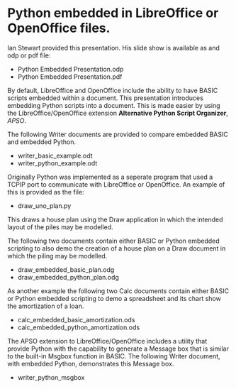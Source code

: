 # Python embedded in LibreOffice or OpenOffice files.

Ian Stewart provided this presentation. His slide show is available as and odp or pdf file:

* Python Embedded Presentation.odp
* Python Embedded Presentation.pdf

By default, LibreOffice and OpenOffice include the ability to have BASIC scripts embedded within a document. This presentation introduces embedding Python scripts into a document. This is made easier by using the LibreOffice/OpenOffice extension **Alternative Python 
Script Organizer**, *APSO*.

The following Writer documents are provided to compare embedded BASIC and embedded Python.

* writer_basic_example.odt
* writer_python_example.odt

Originally Python was implemented as a seperate program that used a TCPIP port to communicate with LibreOffice or OpenOffice. An example of this is provided as the file:

* draw_uno_plan.py

This draws a house plan using the Draw application in which the intended layout of the piles may be modelled.

The following two documents contain either BASIC or Python embedded scripting to also demo the creation of a house plan on a Draw document in which the piling may be modelled.

* draw_embedded_basic_plan.odg
* draw_embedded_python_plan.odg

As another example the following two Calc documents contain either BASIC or Python embedded scripting to demo a spreadsheet and its chart show the amortization of a loan.

* calc_embedded_basic_amortization.ods
* calc_embedded_python_amortization.ods

The APSO extension to LibreOffice/OpenOffice includes a utility that provide Python with the capability to generate a Message box that is similar to the built-in Msgbox function in BASIC. The following Writer document, with embedded Python, demonstrates this Message box.

* writer_python_msgbox
